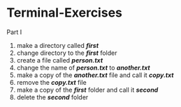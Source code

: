 # Terminal-Exercises

Part I

1. make a directory called ***first***
2. change directory to the ***first*** folder
3. create a file called ***person.txt***
4. change the name of ***person.txt*** to ***another.txt***
5. make a copy of the ***another.txt*** file and call it ***copy.txt***
6. remove the ***copy.txt*** file
7. make a copy of the ***first*** folder and call it ***second***
8. delete the ***second*** folder

